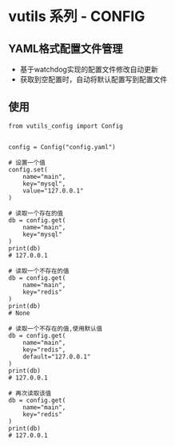 # vutils 系列 - CONFIG
## YAML格式配置文件管理
- 基于watchdog实现的配置文件修改自动更新
- 获取到空配置时，自动将默认配置写到配置文件

## 使用
```Python3
from vutils_config import Config


config = Config("config.yaml")

# 设置一个值
config.set(
    name="main",
    key="mysql",
    value="127.0.0.1"
)

# 读取一个存在的值
db = config.get(
    name="main",
    key="mysql"
)
print(db)
# 127.0.0.1

# 读取一个不存在的值
db = config.get(
    name="main",
    key="redis"
)
print(db)
# None

# 读取一个不存在的值,使用默认值
db = config.get(
    name="main",
    key="redis",
    default="127.0.0.1"
)
print(db)
# 127.0.0.1

# 再次读取该值
db = config.get(
    name="main",
    key="redis"
)
print(db)
# 127.0.0.1
```
